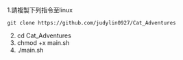 1.請複製下列指令至linux
```
git clone https://github.com/judylin0927/Cat_Adventures
```
2. cd Cat_Adventures
3. chmod +x main.sh
4. ./main.sh
